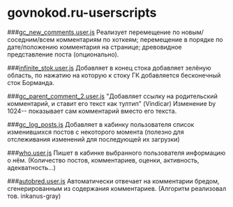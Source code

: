 govnokod.ru-userscripts
=======================

###[gc_new_comments.user.js](gc_new_comments.user.js)
  Реализует перемещение по новым/соседним/всем комментариям по хоткеям;
  перемещение в порядке по дате/положению комментария на странице;
  древовидное представление поста (опционально).

###[infinite_stok.user.js](infinite_stok.user.js)
  Добавляет в конец стока добавляет зелёную область, по нажатию на которую
  к стоку ГК добавляется бесконечный сток Борманда.

###[gc_parent_comment_2.user.js](gc_parent_comment_2.user.js)
  "Добавляет ссылку на родительский комментарий, и ставит его текст как тултип" (Vindicar)
  Изменение by 1024-- показывает сам комментарий вместо его текста.

###[gc_log_posts.js](gc_log_posts.js)
  Добавляет в кабинку пользователя список изменившихся постов с некоторого момента
  (полезно для отслеживания изменений для последующей их загрузки)

###[who.user.js](who.user.js)
  Пишет в кабинке выбранного пользователя информацию о нём.
  (Количество постов, комментариев, оценки, активность, адекватность...)

###[autobred.user.js](autobred.user.js)
  Автоматически отвечает на комментарии бредом, сгенерированным из содержания комментариев.
  (Алгоритм реализовал тов. inkanus-gray)
